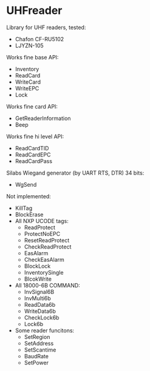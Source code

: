 # UHFreader

Library for UHF readers, tested:
* Chafon CF-RU5102
* LJYZN-105

Works fine base API:
* Inventory
* ReadCard
* WriteCard
* WriteEPC
* Lock


Works fine card API:
* GetReaderInformation
* Beep

Works fine hi level API:
* ReadCardTID
* ReadCardEPC
* ReadCardPass

Silabs Wiegand generator (by UART RTS, DTR) 34 bits: 
* WgSend


Not implemented:
* KillTag 
* BlockErase 
* All NXP UCODE tags:
  * ReadProtect
  * ProtectNoEPC
  * ResetReadProtect
  * CheckReadProtect
  * EasAlarm
  * CheckEasAlarm
  * BlockLock
  * InventorySingle
  * BlcokWrite
* All 18000-6B COMMAND:
  * InvSignal6B
  * InvMulti6b
  * ReadData6b
  * WriteData6b
  * CheckLock6b
  * Lock6b
* Some reader funcitons:
  * SetRegion
  * SetAddress
  * SetScantime
  * BaudRate
  * SetPower


